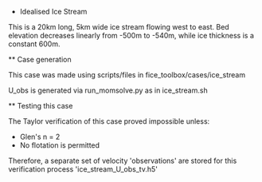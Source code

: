 * Idealised Ice Stream

This is a 20km long, 5km wide ice stream flowing west to east. Bed elevation decreases linearly from -500m to -540m, while ice thickness is a constant 600m.

** Case generation

This case was made using scripts/files in fice\_toolbox/cases/ice\_stream

U_obs is generated via run\_momsolve.py as in ice\_stream.sh

** Testing this case

The Taylor verification of this case proved impossible unless:

 - Glen's n = 2
 - No flotation is permitted

Therefore, a separate set of velocity 'observations' are stored for this verification process 'ice\_stream\_U\_obs\_tv.h5'

